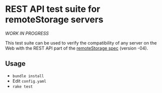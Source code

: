# REST API test suite for remoteStorage servers

*WORK IN PROGRESS*

This test suite can be used to verify the compatibility of any server on the
Web with the REST API part of the [remoteStorage
spec](http://tools.ietf.org/html/draft-dejong-remotestorage-04) (version -04).

## Usage

- `bundle install`
- Edit `config.yaml`
- `rake test`
